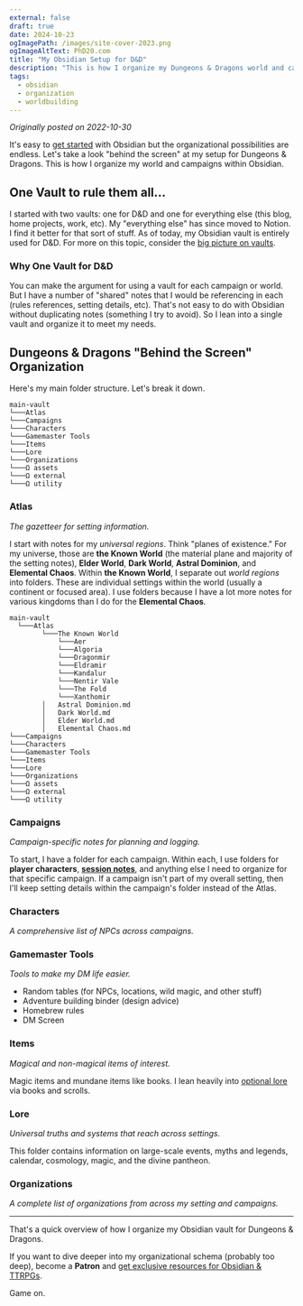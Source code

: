 ```yaml
---
external: false
draft: true
date: 2024-10-23
ogImagePath: /images/site-cover-2023.png
ogImageAltText: PhD20.com
title: "My Obsidian Setup for D&D"
description: "This is how I organize my Dungeons & Dragons world and campaigns within Obsidian."
tags:
  - obsidian
  - organization
  - worldbuilding
---
```


*Originally posted on 2022-10-30*

It's easy to [get started](/blog/getting-started-with-obsidian-dnd/) with Obsidian but the organizational possibilities are endless. Let's take a look "behind the screen" at my setup for Dungeons & Dragons. This is how I organize my world and campaigns within Obsidian. 

## One Vault to rule them all...

I started with two vaults: one for D&D and one for everything else (this blog, home projects, work, etc). My "everything else" has since moved to Notion. I find it better for that sort of stuff. As of today, my Obsidian vault is entirely used for D&D. For more on this topic, consider the [big picture on vaults](/blog/organizing-obsidian-dnd-big-picture-vaults/).

### Why One Vault for D&D

You can make the argument for using a vault for each campaign or world. But I have a number of "shared" notes that I would be referencing in each (rules references, setting details, etc). That's not easy to do with Obsidian without duplicating notes (something I try to avoid). So I lean into a single vault and organize it to meet my needs.

## Dungeons & Dragons "Behind the Screen" Organization

Here's my main folder structure. Let's break it down.

```
main-vault
└───Atlas
└───Campaigns
└───Characters
└───Gamemaster Tools
└───Items
└───Lore
└───Organizations
└───Ω assets
└───Ω external
└───Ω utility
```

### Atlas

*The gazetteer for setting information.*

I start with notes for my *universal regions*. Think "planes of existence." For my universe, those are **the Known World** (the material plane and majority of the setting notes), **Elder World**, **Dark World**, **Astral Dominion**, and **Elemental Chaos**. Within **the Known World**, I separate out *world regions* into folders. These are individual settings within the world (usually a continent or focused area). I use folders because I have a lot more notes for various kingdoms than I do for the **Elemental Chaos**. 

```
main-vault
  └───Atlas
        └───The Known World
            └───Aer 
            └───Algoria
            └───Dragonmir
            └───Eldramir
            └───Kandalur
            └───Nentir Vale 
            └───The Fold 
            └───Xanthomir
        │   Astral Dominion.md 
        │   Dark World.md
        │   Elder World.md
        │   Elemental Chaos.md
└───Campaigns
└───Characters
└───Gamemaster Tools
└───Items
└───Lore
└───Organizations
└───Ω assets
└───Ω external
└───Ω utility
```

### Campaigns

*Campaign-specific notes for planning and logging.*

To start, I have a folder for each campaign. Within each, I use folders for **player characters**, **[session notes](/blog/how-i-prepare-for-dnd-with-obsidian)**, and anything else I need to organize for that specific campaign. If a campaign isn't part of my overall setting, then I'll keep setting details within the campaign's folder instead of the Atlas.

### Characters

*A comprehensive list of NPCs across campaigns.* 

### Gamemaster Tools

*Tools to make my DM life easier.*

- Random tables (for NPCs, locations, wild magic, and other stuff)
- Adventure building binder (design advice)
- Homebrew rules
- DM Screen

### Items

*Magical and non-magical items of interest.*

Magic items and mundane items like books. I lean heavily into [optional lore](/blog/make-lore-optional/) via books and scrolls.

### Lore

*Universal truths and systems that reach across settings.*

This folder contains information on large-scale events, myths and legends, calendar, cosmology, magic, and the divine pantheon.

### Organizations

*A complete list of organizations from across my setting and campaigns.*

---

That's a quick overview of how I organize my Obsidian vault for Dungeons & Dragons. 

If you want to dive deeper into my organizational schema (probably too deep), become a **Patron** and [get exclusive resources for Obsidian & TTRPGs](https://patreon.com/phd20).

Game on.